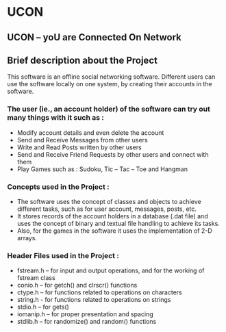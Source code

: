 # UCON
## UCON – yoU are Connected On Network

## Brief description about the Project 
This software is an offline social networking software. Different users can use the software locally on one system, by creating their accounts in the software.  

### The user (ie., an account holder) of the software can try out many things with it such as :  
* Modify account details and even delete the account
* Send and Receive Messages from other users 
* Write and Read Posts written by other users 
* Send and Receive Friend Requests by other users and connect with them 
* Play Games such as : Sudoku, Tic – Tac – Toe and Hangman  
 
### Concepts used in the Project :  
* The software uses the concept of classes and objects to achieve different tasks, such as for user account, messages, posts, etc. 
* It stores records of the account holders in a database (.dat file) and uses the concept of binary and textual file handling to achieve its tasks.  
* Also, for the games in the software it uses the implementation of 2-D arrays. 
 
### Header Files used in the Project : 
* fstream.h – for input and output operations, and for the working of fstream class  
* conio.h – for getch() and clrscr() functions 
* ctype.h – for functions related to operations on characters  
* string.h - for functions related to operations on strings 
* stdio.h – for gets()  
* iomanip.h – for proper presentation and spacing  
* stdlib.h – for randomize() and random() functions 
